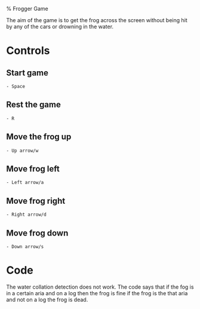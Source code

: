 % Frogger Game

The aim of the game is to get the frog across the screen without being hit by any of the cars or drowning in the water. 

# Controls

## Start game 
    - Space
    
## Rest the game
    - R 
    
## Move the frog up 
    - Up arrow/w
    
## Move frog left
    - Left arrow/a
    
## Move frog right
    - Right arrow/d
    
## Move frog down
    - Down arrow/s

# Code

The water collation detection does not work. The code says that if the fog is in a certain aria and on a log then the frog is fine if the frog is the that aria and not on a log the frog is dead. 
